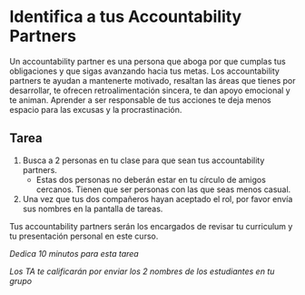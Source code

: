 ﻿# Identifica a tus Accountability Partners

Un accountability partner es una persona que aboga por que cumplas tus obligaciones y que sigas avanzando hacia tus metas. Los accountability partners te ayudan a mantenerte motivado, resaltan las áreas que tienes por desarrollar, te ofrecen retroalimentación sincera, te dan apoyo emocional y te animan. Aprender a ser responsable de tus acciones te deja menos espacio para las excusas y la procrastinación.

## Tarea

1. Busca a 2 personas en tu clase para que sean tus accountability partners.
   - Estas dos personas no deberán estar en tu círculo de amigos cercanos. Tienen que ser personas con las que seas menos casual.
1. Una vez que tus dos compañeros hayan aceptado el rol, por favor envía sus nombres en la pantalla de tareas.

Tus accountability partners serán los encargados de revisar tu curriculum y tu presentación personal en este curso.

_Dedica 10 minutos para esta tarea_

_Los TA te calificarán por enviar los 2 nombres de los estudiantes en tu grupo_
